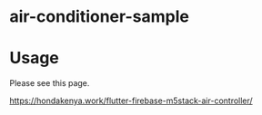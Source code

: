 # air-conditioner-sample

# Usage

Please see this page.

https://hondakenya.work/flutter-firebase-m5stack-air-controller/
